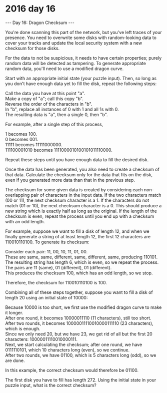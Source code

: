 # 2016 day 16

--- Day 16: Dragon Checksum ---

You're done scanning this part of the network, but you've left traces of your presence. You need to overwrite some disks with random-looking data to cover your tracks and update the local security system with a new checksum for those disks.



For the data to not be suspicious, it needs to have certain properties; purely random data will be detected as tampering. To generate appropriate random data, you'll need to use a modified dragon curve.



Start with an appropriate initial state (your puzzle input). Then, so long as you don't have enough data yet to fill the disk, repeat the following steps:



Call the data you have at this point "a".\
Make a copy of "a"; call this copy "b".\
Reverse the order of the characters in "b".\
In "b", replace all instances of 0 with 1 and all 1s with 0.\
The resulting data is "a", then a single 0, then "b".



For example, after a single step of this process,



1 becomes 100.\
0 becomes 001.\
11111 becomes 11111000000.\
111100001010 becomes 1111000010100101011110000.



Repeat these steps until you have enough data to fill the desired disk.



Once the data has been generated, you also need to create a checksum of that data. Calculate the checksum only for the data that fits on the disk, even if you generated more data than that in the previous step.



The checksum for some given data is created by considering each non-overlapping pair of characters in the input data.  If the two characters match (00 or 11), the next checksum character is a 1.  If the characters do not match (01 or 10), the next checksum character is a 0. This should produce a new string which is exactly half as long as the original. If the length of the checksum is even, repeat the process until you end up with a checksum with an odd length.



For example, suppose we want to fill a disk of length 12, and when we finally generate a string of at least length 12, the first 12 characters are 110010110100. To generate its checksum:



Consider each pair: 11, 00, 10, 11, 01, 00.\
These are same, same, different, same, different, same, producing 110101.\
The resulting string has length 6, which is even, so we repeat the process.\
The pairs are 11 (same), 01 (different), 01 (different).\
This produces the checksum 100, which has an odd length, so we stop.



Therefore, the checksum for 110010110100 is 100.



Combining all of these steps together, suppose you want to fill a disk of length 20 using an initial state of 10000:



Because 10000 is too short, we first use the modified dragon curve to make it longer.\
After one round, it becomes 10000011110 (11 characters), still too short.\
After two rounds, it becomes 10000011110010000111110 (23 characters), which is enough.\
Since we only need 20, but we have 23, we get rid of all but the first 20 characters: 10000011110010000111.\
Next, we start calculating the checksum; after one round, we have 0111110101, which 10 characters long (even), so we continue.\
After two rounds, we have 01100, which is 5 characters long (odd), so we are done.



In this example, the correct checksum would therefore be 01100.



The first disk you have to fill has length 272. Using the initial state in your puzzle input, what is the correct checksum?



